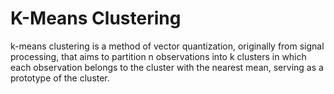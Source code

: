# K-Means Clustering

k-means clustering is a method of vector quantization, originally from signal processing, that aims to partition n observations into k clusters in which each observation belongs to the cluster with the nearest mean, serving as a prototype of the cluster.

